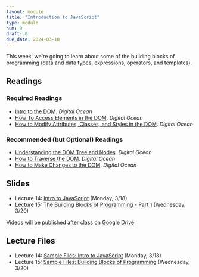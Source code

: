 ```yaml
---
layout: module
title: "Introduction to JavaScript"
type: module
num: 9
draft: 0
due_date: 2024-03-18
---
```


This week, we're going to learn about some of the building blocks of programming (data and data types, expressions, operators, and templates).

## Readings

### Required Readings
* <a href="https://www.digitalocean.com/community/tutorials/introduction-to-the-dom" target="_blank">Intro to the DOM</a>. <em>Digital Ocean</em> 
* <a href="https://www.digitalocean.com/community/tutorials/how-to-access-elements-in-the-dom" target="_blank">How To Access Elements in the DOM</a>. <em>Digital Ocean</em>
* <a href="https://www.digitalocean.com/community/tutorials/how-to-modify-attributes-classes-and-styles-in-the-dom" target="_blank">How to Modify Attributes, Classes, and Styles in the DOM</a>. <em>Digital Ocean</em>

### Recommended (but Optional) Readings
* <a href="https://www.digitalocean.com/community/tutorials/understanding-the-dom-tree-and-nodes" target="_blank">Understanding the DOM Tree and Nodes</a>. <em>Digital Ocean</em> 
* <a href="https://www.digitalocean.com/community/tutorials/how-to-traverse-the-dom" target="_blank">How to Traverse the DOM</a>. <em>Digital Ocean</em>
* <a href="https://www.digitalocean.com/community/tutorials/how-to-make-changes-to-the-dom" target="_blank">How to Make Changes to the DOM</a>. <em>Digital Ocean</em>


## Slides
* Lecture 14: <a href="https://docs.google.com/presentation/d/1Ckz89TEvCpnIDuXSAHpeRl8d2G9sEOhsqWrb8h0YijE/edit?usp=sharing" target="_blank">Intro to JavaScript</a> (Monday, 3/18)
* Lecture 15: <a href="https://docs.google.com/presentation/d/1QFu699xr8htZuzZbKpT6ghuuUkqGNOU5oU7RP5uMYKc/edit?usp=sharing" target="_blank">The Building Blocks of Programming - Part 1</a> (Wednesday, 3/20)

Videos will be published after class on <a href="https://drive.google.com/drive/folders/1Ym8GBef1YiuwanRfXkqdD55_EpgE7c4E" target="_blank">Google Drive</a>

## Lecture Files
* Lecture 14: <a href="/spring2024/course-files/lectures/lecture14.zip">Sample Files: Intro to JavaScript</a> (Monday, 3/18)
* Lecture 15: <a href="/spring2024/course-files/lectures/lecture15.zip">Sample Files: Building Blocks of Programming</a> (Wednesday, 3/20)

